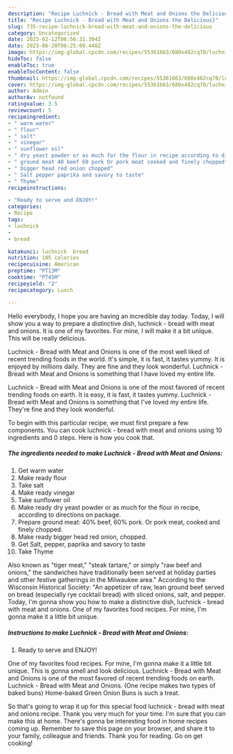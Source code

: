 ```yaml
---
description: "Recipe Luchnick - Bread with Meat and Onions the Delicious}"
title: "Recipe Luchnick - Bread with Meat and Onions the Delicious}"
slug: 735-recipe-luchnick-bread-with-meat-and-onions-the-delicious
category: Uncategorized
date: 2023-02-12T06:56:31.304Z
date: 2023-06-20T06:25:09.448Z
image: https://img-global.cpcdn.com/recipes/55361663/680x482cq70/luchnick-bread-with-meat-and-onions-recipe-main-photo.jpg
hideToc: false
enableToc: true
enableTocContent: false
thumbnail: https://img-global.cpcdn.com/recipes/55361663/680x482cq70/luchnick-bread-with-meat-and-onions-recipe-main-photo.jpg
cover: https://img-global.cpcdn.com/recipes/55361663/680x482cq70/luchnick-bread-with-meat-and-onions-recipe-main-photo.jpg
author: Admin
authorAv: notfound
ratingvalue: 3.5
reviewcount: 5
recipeingredient:
- " warm water"
- " flour"
- " salt"
- " vinegar"
- " sunflower oil"
- " dry yeast powder or as much for the flour in recipe according to directions on package"
- " ground meat 40 beef 60 pork Or pork meat cooked and finely chopped"
- " bigger head red onion chopped"
- " Salt pepper paprika and savory to taste"
- " Thyme"
recipeinstructions:

- "Ready to serve and ENJOY!"
categories:
- Recipe
tags:
- luchnick
- 
- bread

katakunci: luchnick  bread 
nutrition: 105 calories
recipecuisine: American
preptime: "PT13M"
cooktime: "PT45M"
recipeyield: "2"
recipecategory: Lunch

---
```



Hello everybody, I hope you are having an incredible day today. Today, I will show you a way to prepare a distinctive dish, luchnick - bread with meat and onions. It is one of my favorites. For mine, I will make it a bit unique. This will be really delicious.

Luchnick - Bread with Meat and Onions is one of the most well liked of recent trending foods in the world. It's simple, it is fast, it tastes yummy. It is enjoyed by millions daily. They are fine and they look wonderful. Luchnick - Bread with Meat and Onions is something that I have loved my entire life.

Luchnick - Bread with Meat and Onions is one of the most favored of recent trending foods on earth. It is easy, it is fast, it tastes yummy. Luchnick - Bread with Meat and Onions is something that I&#39;ve loved my entire life. They&#39;re fine and they look wonderful.


To begin with this particular recipe, we must first prepare a few components. You can cook luchnick - bread with meat and onions using 10 ingredients and 0 steps. Here is how you cook that.

<!--inarticleads1-->

##### The ingredients needed to make Luchnick - Bread with Meat and Onions:

1. Get  warm water
1. Make ready  flour
1. Take  salt
1. Make ready  vinegar
1. Take  sunflower oil
1. Make ready  dry yeast powder or as much for the flour in recipe, according to directions on package.
1. Prepare  ground meat: 40% beef, 60% pork. Or pork meat, cooked and finely chopped.
1. Make ready  bigger head red onion, chopped.
1. Get  Salt, pepper, paprika and savory to taste
1. Take  Thyme


Also known as &#34;tiger meat,&#34; &#34;steak tartare,&#34; or simply &#34;raw beef and onions,&#34; the sandwiches have traditionally been served at holiday parties and other festive gatherings in the Milwaukee area.&#34; According to the Wisconsin Historical Society: &#34;An appetizer of raw, lean ground beef served on bread (especially rye cocktail bread) with sliced onions, salt, and pepper. Today, I&#39;m gonna show you how to make a distinctive dish, luchnick - bread with meat and onions. One of my favorites food recipes. For mine, I&#39;m gonna make it a little bit unique. 

<!--inarticleads2-->

##### Instructions to make Luchnick - Bread with Meat and Onions:


1. Ready to serve and ENJOY!

One of my favorites food recipes. For mine, I&#39;m gonna make it a little bit unique. This is gonna smell and look delicious. Luchnick - Bread with Meat and Onions is one of the most favored of recent trending foods on earth. Luchnick - Bread with Meat and Onions. (One recipe makes two types of baked buns) Home-baked Green Onion Buns is such a treat. 

So that's going to wrap it up for this special food luchnick - bread with meat and onions recipe. Thank you very much for your time. I'm sure that you can make this at home. There's gonna be interesting food in home recipes coming up. Remember to save this page on your browser, and share it to your family, colleague and friends. Thank you for reading. Go on get cooking!
